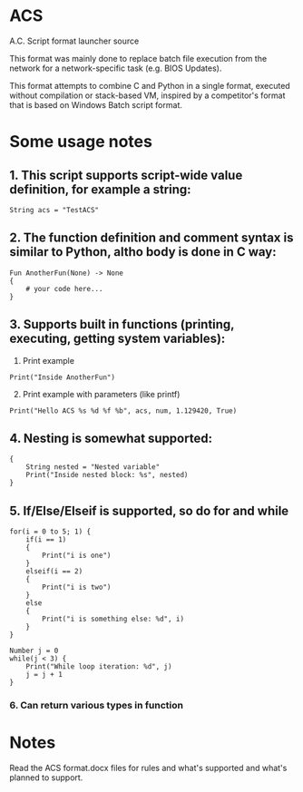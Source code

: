 # ACS

A.C. Script format launcher source

This format was mainly done to replace batch file execution from the network for a network-specific task (e.g. BIOS Updates).

This format attempts to combine C and Python in a single format, executed without compilation or stack-based VM, inspired by a competitor's format that is based on Windows Batch script format.

# Some usage notes

## 1. This script supports script-wide value definition, for example a string:

```
String acs = "TestACS"
```

## 2. The function definition and comment syntax is similar to Python, altho body is done in C way:

```
Fun AnotherFun(None) -> None
{
	# your code here...
}
```

## 3. Supports built in functions (printing, executing, getting system variables):

1. Print example

```
Print("Inside AnotherFun")
```

2. Print example with parameters (like printf)

```
Print("Hello ACS %s %d %f %b", acs, num, 1.129420, True)
```

## 4. Nesting is somewhat supported:

```
{
    String nested = "Nested variable"
    Print("Inside nested block: %s", nested)
}
```

## 5. If/Else/Elseif is supported, so do for and while

```
for(i = 0 to 5; 1) {
    if(i == 1)
    {
        Print("i is one")
    }
    elseif(i == 2)
    {
        Print("i is two")
    }
    else
    {
        Print("i is something else: %d", i)
    }
}

Number j = 0
while(j < 3) {
    Print("While loop iteration: %d", j)
    j = j + 1
}
```

### 6. Can return various types in function

# Notes

Read the ACS format.docx files for rules and what's supported and what's planned to support.

